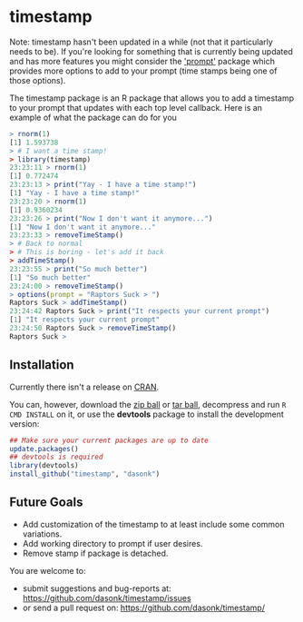 # timestamp

Note: timestamp hasn't been updated in a while (not that it particularly needs to be).  If you're looking for something that is currently being updated and has more features you might consider the ['prompt'](https://github.com/ThinkRstat/prompt) package which provides more options to add to your prompt (time stamps being one of those options).

The timestamp package is an R package that allows you to add a timestamp to your prompt that updates with each top level callback.  Here is an example of what the package can do for you

```r
> rnorm(1)
[1] 1.593738
> # I want a time stamp!
> library(timestamp)
23:23:11 > rnorm(1)
[1] 0.772474
23:23:13 > print("Yay - I have a time stamp!")
[1] "Yay - I have a time stamp!"
23:23:20 > rnorm(1)
[1] 0.9360234
23:23:26 > print("Now I don't want it anymore...")
[1] "Now I don't want it anymore..."
23:23:33 > removeTimeStamp()
> # Back to normal
> # This is boring - let's add it back
> addTimeStamp()
23:23:55 > print("So much better")
[1] "So much better"
23:24:00 > removeTimeStamp()
> options(prompt = "Raptors Suck > ")
Raptors Suck > addTimeStamp()
23:24:42 Raptors Suck > print("It respects your current prompt")
[1] "It respects your current prompt"
23:24:50 Raptors Suck > removeTimeStamp()
Raptors Suck > 

```


## Installation

Currently there isn't a release on [CRAN](http://cran.r-project.org/).

You can, however, download the [zip ball](https://github.com/dasonk/timestamp/zipball/master) or [tar ball](https://github.com/dasonk/timestamp/tarball/master), decompress and run `R CMD INSTALL` on it, or use the **devtools** package to install the development version:

```r
## Make sure your current packages are up to date
update.packages()
## devtools is required
library(devtools)
install_github("timestamp", "dasonk")
```

## Future Goals

* Add customization of the timestamp to at least include some common variations.
* Add working directory to prompt if user desires.
* Remove stamp if package is detached.

You are welcome to:
* submit suggestions and bug-reports at: <https://github.com/dasonk/timestamp/issues>
* or send a pull request on: <https://github.com/dasonk/timestamp/>
